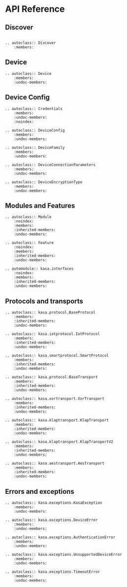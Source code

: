 # API Reference

## Discover


```{module} kasa
```

```{eval-rst}
.. autoclass:: Discover
    :members:
```

## Device


```{eval-rst}
.. autoclass:: Device
    :members:
    :undoc-members:
```


## Device Config


```{eval-rst}
.. autoclass:: Credentials
    :members:
    :undoc-members:
    :noindex:
```


```{eval-rst}
.. autoclass:: DeviceConfig
    :members:
    :undoc-members:
```


```{eval-rst}
.. autoclass:: DeviceFamily
    :members:
    :undoc-members:
```

```{eval-rst}
.. autoclass:: DeviceConnectionParameters
    :members:
    :undoc-members:
```

```{eval-rst}
.. autoclass:: DeviceEncryptionType
    :members:
    :undoc-members:
```

## Modules and Features

```{eval-rst}
.. autoclass:: Module
    :noindex:
    :members:
    :inherited-members:
    :undoc-members:
```

```{eval-rst}
.. autoclass:: Feature
    :noindex:
    :members:
    :inherited-members:
    :undoc-members:
```

```{eval-rst}
.. automodule:: kasa.interfaces
    :noindex:
    :members:
    :inherited-members:
    :undoc-members:
```

## Protocols and transports

```{eval-rst}
.. autoclass:: kasa.protocol.BaseProtocol
    :members:
    :inherited-members:
    :undoc-members:
```

```{eval-rst}
.. autoclass:: kasa.iotprotocol.IotProtocol
    :members:
    :inherited-members:
    :undoc-members:
```

```{eval-rst}
.. autoclass:: kasa.smartprotocol.SmartProtocol
    :members:
    :inherited-members:
    :undoc-members:
```

```{eval-rst}
.. autoclass:: kasa.protocol.BaseTransport
    :members:
    :inherited-members:
    :undoc-members:
```

```{eval-rst}
.. autoclass:: kasa.xortransport.XorTransport
    :members:
    :inherited-members:
    :undoc-members:
```

```{eval-rst}
.. autoclass:: kasa.klaptransport.KlapTransport
    :members:
    :inherited-members:
    :undoc-members:
```

```{eval-rst}
.. autoclass:: kasa.klaptransport.KlapTransportV2
    :members:
    :inherited-members:
    :undoc-members:
```

```{eval-rst}
.. autoclass:: kasa.aestransport.AesTransport
    :members:
    :inherited-members:
    :undoc-members:
```

## Errors and exceptions

```{eval-rst}
.. autoclass:: kasa.exceptions.KasaException
    :members:
    :undoc-members:
```

```{eval-rst}
.. autoclass:: kasa.exceptions.DeviceError
    :members:
    :undoc-members:
```

```{eval-rst}
.. autoclass:: kasa.exceptions.AuthenticationError
    :members:
    :undoc-members:
```

```{eval-rst}
.. autoclass:: kasa.exceptions.UnsupportedDeviceError
    :members:
    :undoc-members:
```

```{eval-rst}
.. autoclass:: kasa.exceptions.TimeoutError
    :members:
    :undoc-members:
